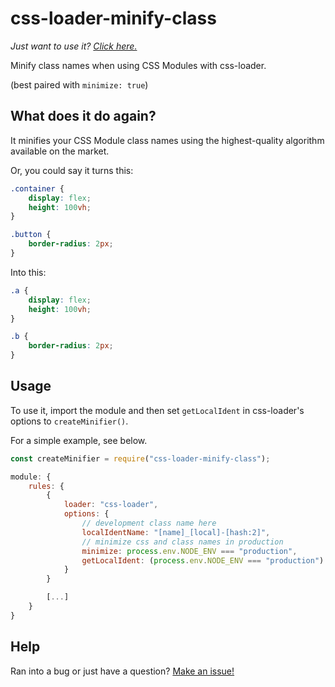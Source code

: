 # css-loader-minify-class

*Just want to use it? [Click here.](https://github.com/odensc/css-loader-minify-class#usage)*

Minify class names when using CSS Modules with css-loader.

(best paired with `minimize: true`)

## What does it do again?

It minifies your CSS Module class names using the highest-quality algorithm available on the market.

Or, you could say it turns this:

```css
.container {
    display: flex;
    height: 100vh;
}

.button {
    border-radius: 2px;
}
```

Into this:

```css
.a {
    display: flex;
    height: 100vh;
}

.b {
    border-radius: 2px;
}
```

## Usage

To use it, import the module and then set `getLocalIdent` in css-loader's options to `createMinifier()`.

For a simple example, see below.

```js
const createMinifier = require("css-loader-minify-class");

module: {
    rules: {
        {
            loader: "css-loader",
            options: {
                // development class name here
                localIdentName: "[name]_[local]-[hash:2]",
                // minimize css and class names in production
                minimize: process.env.NODE_ENV === "production",
                getLocalIdent: (process.env.NODE_ENV === "production") ? createMinifier() : undefined
            }
        }

        [...]
    }
}
```

## Help

Ran into a bug or just have a question? [Make an issue!](https://github.com/odensc/css-loader-minify-class/issues)
